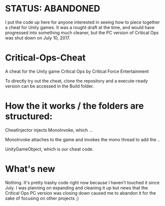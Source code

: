 # STATUS: ABANDONED

I put the code up here for anyone interested in seeing how to piece together a cheat for Unity games.  It was a rought draft at the time, and would have progressed into something much cleaner, but the PC version of Critical Ops was shut down on July 10, 2017.

# Critical-Ops-Cheat
A cheat for the Unity game Critical Ops by Critical Force Entertainment

To directly try out the cheat, clone the repository and a execute-ready version can be accessed in the Build folder.



# How the it works / the folders are structured:
CheatInjector injects MonoInvoke, which ...

MonoInvoke attaches to the game and invokes the mono thread to add the ..

UnityGameObject, which is our cheat code.


# What's new
Nothing.  It's pretty trashy code right now because I haven't touched it since July.  I was planning on expanding and cleaning it up but news that the Critical Ops PC version was closing down caused me to abandon it for the sake of focusing on other projects ;)
